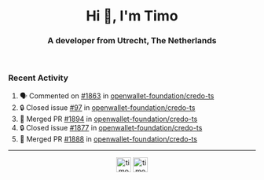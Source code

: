 <h1 align="center">Hi 👋, I'm Timo</h1>
<h3 align="center">A developer from Utrecht, The Netherlands</h3>
<br/>
<!-- https://github.com/rahuldkjain/github-profile-readme-generator --!>

<!--  <p align="left"><img src="https://github-readme-stats.vercel.app/api?username=timoglastra&show_icons=true&count_private=true&" alt="timoglastra" /></p> --!>

<!--
Github language stats
<p align="left"><img src="https://github-readme-stats.vercel.app/api/top-langs/?username=timoglastra&layout=compact" alt="timoglastra" /><p>
-->

<!-- Codestats language stats -->
<!-- <p align="left"><img src="https://codestats-readme.vercel.app/api/top-langs/?username=timoglastra&layout=compact&language_count=12" alt="timoglastra" /><p>    --!>
  
<h3>Recent Activity</h3>

<!--START_SECTION:activity-->
1. 🗣 Commented on [#1863](https://github.com/openwallet-foundation/credo-ts/issues/1863#issuecomment-2156693370) in [openwallet-foundation/credo-ts](https://github.com/openwallet-foundation/credo-ts)
2. 🔒 Closed issue [#97](https://github.com/openwallet-foundation/credo-ts/issues/97) in [openwallet-foundation/credo-ts](https://github.com/openwallet-foundation/credo-ts)
3. 🎉 Merged PR [#1894](https://github.com/openwallet-foundation/credo-ts/pull/1894) in [openwallet-foundation/credo-ts](https://github.com/openwallet-foundation/credo-ts)
4. 🔒 Closed issue [#1877](https://github.com/openwallet-foundation/credo-ts/issues/1877) in [openwallet-foundation/credo-ts](https://github.com/openwallet-foundation/credo-ts)
5. 🎉 Merged PR [#1888](https://github.com/openwallet-foundation/credo-ts/pull/1888) in [openwallet-foundation/credo-ts](https://github.com/openwallet-foundation/credo-ts)
<!--END_SECTION:activity-->

---

<p align="center">
<a href="https://twitter.com/timoglastra" target="blank"><img align="center" src="https://cdn.jsdelivr.net/npm/simple-icons@3.0.1/icons/twitter.svg" alt="timoglastra" height="30" width="30" /></a>
<a href="https://linkedin.com/in/timoglastra" target="blank"><img align="center" src="https://cdn.jsdelivr.net/npm/simple-icons@3.0.1/icons/linkedin.svg" alt="timoglastra" height="30" width="30" /></a>
</p>




